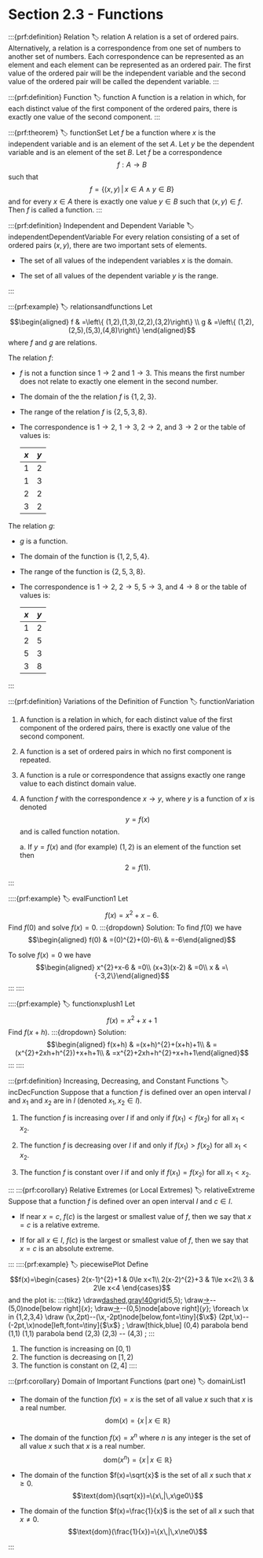 # Section 2.3 - Functions

:::{prf:definition} Relation
:label: relation
A relation is a set of ordered pairs. Alternatively, a relation is a correspondence from one set of numbers to another set of numbers. Each correspondence can be represented as an element and each element can be represented as an ordered pair. The first value of the ordered pair will be the independent variable and the second value of the ordered pair will be called the dependent variable.
:::

:::{prf:definition} Function
:label: function
A function is a relation in which, for each distinct value of the first component of the ordered pairs, there is exactly one value of the second component.
:::

:::{prf:theorem}
:label: functionSet
Let $f$ be a function where $x$ is the independent variable and is an element of the set $A$. Let $y$ be the dependent variable and is an element of the set $B$. Let $f$ be a correspondence $$f:A\to B$$ such that $$f=\left\{ (x,y)\,|\,x\in A\land y\in B\right\}$$ and for every $x\in A$ there is exactly one value $y\in B$ such that $(x,y)\in f$. Then $f$ is called a function.
:::

:::{prf:definition} Independent and Dependent Variable
:label: independentDependentVariable
For every relation consisting of a set of ordered pairs $(x,y)$, there are two important sets of elements.

-   The set of all values of the independent variables $x$ is the domain.

-   The set of all values of the dependent variable $y$ is the range.

:::

:::{prf:example}
:label: relationsandfunctions
Let $$\begin{aligned}
f & =\left\{ (1,2),(1,3),(2,2),(3,2)\right\} \\
g & =\left\{ (1,2),(2,5),(5,3),(4,8)\right\} \end{aligned}$$ where $f$ and $g$ are relations.

The relation $f$:

-   $f$ is not a function since $1\to2$ and $1\to3$. This means the first number does not relate to exactly one element in the second number.

-   The domain of the the relation $f$ is $\{1,2,3\}$.

-   The range of the relation $f$ is $\{2,5,3,8\}$.

-   The correspondence is $1\to2$, $1\to3$, $2\to2$, and $3\to2$ or the table of values is:

      | $x$ |  $y$|
      |:-----:| :-----:|
      |  1  |   2|
      |  1  |   3|
      |  2  |   2|
      |  3  |   2|

The relation $g$:

-   $g$ is a function.

-   The domain of the function is $\{1,2,5,4\}$.

-   The range of the function is $\{2,5,3,8\}$.

-   The correspondence is $1\to2$, $2\to5$, $5\to3$, and $4\to8$ or the table of values is:

     |  $x$ |  $y$|
     | :-----:| :-----:|
     |   1  |   2|
     |   2  |   5|
     |   5  |   3|
     |   3  |   8|

:::

:::{prf:definition} Variations of the Definition of Function
:label: functionVariation

1.  A function is a relation in which, for each distinct value of the first component of the ordered pairs, there is exactly one value of the second component.

2.  A function is a set of ordered pairs in which no first component is repeated.

3.  A function is a rule or correspondence that assigns exactly one range value to each distinct domain value.

4.  A function $f$ with the correspondence $x\to y$, where $y$ is a function of $x$ is denoted $$y=f(x)$$ and is called function notation.

    a.  If $y=f(x)$ and (for example) $(1,2)$ is an element of the function set then $$2=f(1).$$

:::

::::{prf:example}
:label: evalFunction1
Let $$f(x)=x^{2}+x-6.$$ Find $f(0)$ and solve $f(x)=0$.
:::{dropdown} Solution:
To find $f(0)$ we have $$\begin{aligned}
f(0) & =(0)^{2}+(0)-6\\
 & =-6\end{aligned}$$

To solve $f(x)=0$ we have $$\begin{aligned}
x^{2}+x-6 & =0\\
(x+3)(x-2) & =0\\
x & =\{-3,2\}\end{aligned}$$
:::
::::

::::{prf:example}
:label: functionxplush1
Let $$f(x)=x^{2}+x+1$$ Find $f(x+h)$.
:::{dropdown} Solution:
  $$\begin{aligned}
f(x+h) & =(x+h)^{2}+(x+h)+1\\
 & =(x^{2}+2xh+h^{2})+x+h+1\\
 & =x^{2}+2xh+h^{2}+x+h+1\end{aligned}$$
:::
::::

:::{prf:definition} Increasing, Decreasing, and Constant Functions
:label: incDecFunction
Suppose that a function $f$ is defined over an open interval $I$ and $x_{1}$ and $x_{2}$ are in $I$ (denoted $x_{1},x_{2}\in I$).

1.  The function $f$ is increasing over $I$ if and only if $f(x_{1})<f(x_{2})$ for all $x_{1}<x_{2}$.

2.  The function $f$ is decreasing over $I$ if and only if $f(x_{1})>f(x_{2})$ for all $x_{1}<x_{2}$.

3.  The function $f$ is constant over $I$ if and only if $f(x_{1})=f(x_{2})$ for all $x_{1}<x_{2}$.

:::
:::{prf:corollary} Relative Extremes (or Local Extremes)
:label: relativeExtreme
Suppose that a function $f$ is defined over an open interval $I$ and $c\in I$.

-   If near $x=c$, $f(c)$ is the largest or smallest value of $f$, then we say that $x=c$ is a relative extreme.

-   If for all $x\in I$, $f(c)$ is the largest or smallest value of $f$, then we say that $x=c$ is an absolute extreme.

:::
::::{prf:example}
:label: piecewisePlot
Define $$f(x)=\begin{cases}
2(x-1)^{2}+1 & 0\le x<1\\
2(x-2)^{2}+3 & 1\le x<2\\
3 & 2\le x<4
\end{cases}$$ and the plot is:
:::{tikz}
    \draw[dashed,gray!40](-1,-1)grid(5,5);
	\draw[->](-1,0)--(5,0)node[below right]{$x$};
	\draw[->](0,-1)--(0,5)node[above right]{$y$};
	\foreach \x in {1,2,3,4}
		\draw
			(\x,2pt)--(\x,-2pt)node[below,font=\tiny]{$\x$}
			(2pt,\x)--(-2pt,\x)node[left,font=\tiny]{$\x$}
		;
	\draw[thick,blue]
		(0,4) parabola bend (1,1) (1,1)
		parabola bend (2,3) (2,3)
		-- (4,3)
	;
:::
1. The function is increasing on $[0,1)$
2. The function is decreasing on $[1,2)$
3. The function is constant on $(2,4]$
::::

:::{prf:corollary} Domain of Important Functions (part one)
:label: domainList1

-   The domain of the function $f(x)=x$ is the set of all value $x$ such that $x$ is a real number. $$\text{dom}(x)=\{x\,|\,x\in\mathbb{R}\}$$

-   The domain of the function $f(x)=x^{n}$ where $n$ is any integer is the set of all value $x$ such that $x$ is a real number. $$\text{dom}(x^{n})=\{x\,|\,x\in\mathbb{R}\}$$

-   The domain of the function $f(x)=\sqrt{x}$ is the set of all $x$ such that $x\ge0$. $$\text{dom}(\sqrt{x})=\{x\,|\,x\ge0\}$$

-   The domain of the function $f(x)=\frac{1}{x}$ is the set of all $x$ such that $x\ne0$. $$\text{dom}(\frac{1}{x})=\{x\,|\,x\ne0\}$$

:::